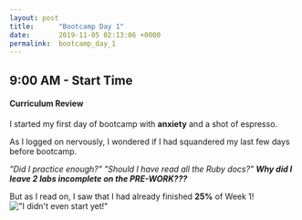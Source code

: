 ```yaml
---
layout: post
title:      "Bootcamp Day 1"
date:       2019-11-05 02:13:06 +0000
permalink:  bootcamp_day_1
---
```



## 9:00 AM - Start Time

#### Curriculum Review

I started my first day of bootcamp with **anxiety** and a shot of espresso.

As I logged on nervously, I wondered if I had squandered my last few days before bootcamp.

*"Did I practice enough?"*
*"Should I have read all the Ruby docs?"*
***Why did I leave 2 labs incomplete on the PRE-WORK???***

But as I read on, I saw that I had already finished **25%** of Week 1!
![*"I didn't even start yet!"*](https://media.giphy.com/media/5b5OU7aUekfdSAER5I/giphy.gif)


